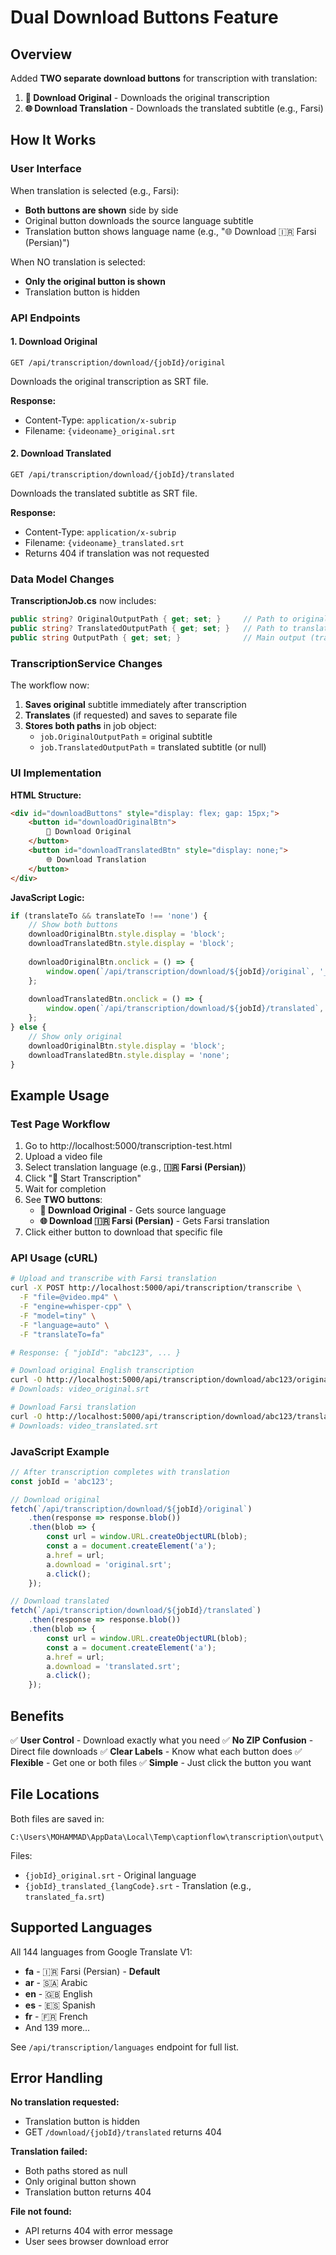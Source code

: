 # Dual Download Buttons Feature

## Overview
Added **TWO separate download buttons** for transcription with translation:
1. **📄 Download Original** - Downloads the original transcription
2. **🌐 Download Translation** - Downloads the translated subtitle (e.g., Farsi)

## How It Works

### User Interface
When translation is selected (e.g., Farsi):
- **Both buttons are shown** side by side
- Original button downloads the source language subtitle
- Translation button shows language name (e.g., "🌐 Download 🇮🇷 Farsi (Persian)")

When NO translation is selected:
- **Only the original button is shown**
- Translation button is hidden

### API Endpoints

#### 1. Download Original
```
GET /api/transcription/download/{jobId}/original
```
Downloads the original transcription as SRT file.

**Response:**
- Content-Type: `application/x-subrip`
- Filename: `{videoname}_original.srt`

#### 2. Download Translated
```
GET /api/transcription/download/{jobId}/translated
```
Downloads the translated subtitle as SRT file.

**Response:**
- Content-Type: `application/x-subrip`
- Filename: `{videoname}_translated.srt`
- Returns 404 if translation was not requested

### Data Model Changes

**TranscriptionJob.cs** now includes:
```csharp
public string? OriginalOutputPath { get; set; }     // Path to original SRT
public string? TranslatedOutputPath { get; set; }   // Path to translated SRT
public string OutputPath { get; set; }              // Main output (translated if available, else original)
```

### TranscriptionService Changes

The workflow now:
1. **Saves original** subtitle immediately after transcription
2. **Translates** (if requested) and saves to separate file
3. **Stores both paths** in job object:
   - `job.OriginalOutputPath` = original subtitle
   - `job.TranslatedOutputPath` = translated subtitle (or null)

### UI Implementation

**HTML Structure:**
```html
<div id="downloadButtons" style="display: flex; gap: 15px;">
    <button id="downloadOriginalBtn">
        📄 Download Original
    </button>
    <button id="downloadTranslatedBtn" style="display: none;">
        🌐 Download Translation
    </button>
</div>
```

**JavaScript Logic:**
```javascript
if (translateTo && translateTo !== 'none') {
    // Show both buttons
    downloadOriginalBtn.style.display = 'block';
    downloadTranslatedBtn.style.display = 'block';
    
    downloadOriginalBtn.onclick = () => {
        window.open(`/api/transcription/download/${jobId}/original`, '_blank');
    };
    
    downloadTranslatedBtn.onclick = () => {
        window.open(`/api/transcription/download/${jobId}/translated`, '_blank');
    };
} else {
    // Show only original
    downloadOriginalBtn.style.display = 'block';
    downloadTranslatedBtn.style.display = 'none';
}
```

## Example Usage

### Test Page Workflow
1. Go to http://localhost:5000/transcription-test.html
2. Upload a video file
3. Select translation language (e.g., **🇮🇷 Farsi (Persian)**)
4. Click "🚀 Start Transcription"
5. Wait for completion
6. See **TWO buttons**:
   - **📄 Download Original** - Gets source language
   - **🌐 Download 🇮🇷 Farsi (Persian)** - Gets Farsi translation
7. Click either button to download that specific file

### API Usage (cURL)

```bash
# Upload and transcribe with Farsi translation
curl -X POST http://localhost:5000/api/transcription/transcribe \
  -F "file=@video.mp4" \
  -F "engine=whisper-cpp" \
  -F "model=tiny" \
  -F "language=auto" \
  -F "translateTo=fa"

# Response: { "jobId": "abc123", ... }

# Download original English transcription
curl -O http://localhost:5000/api/transcription/download/abc123/original
# Downloads: video_original.srt

# Download Farsi translation
curl -O http://localhost:5000/api/transcription/download/abc123/translated
# Downloads: video_translated.srt
```

### JavaScript Example

```javascript
// After transcription completes with translation
const jobId = 'abc123';

// Download original
fetch(`/api/transcription/download/${jobId}/original`)
    .then(response => response.blob())
    .then(blob => {
        const url = window.URL.createObjectURL(blob);
        const a = document.createElement('a');
        a.href = url;
        a.download = 'original.srt';
        a.click();
    });

// Download translated
fetch(`/api/transcription/download/${jobId}/translated`)
    .then(response => response.blob())
    .then(blob => {
        const url = window.URL.createObjectURL(blob);
        const a = document.createElement('a');
        a.href = url;
        a.download = 'translated.srt';
        a.click();
    });
```

## Benefits

✅ **User Control** - Download exactly what you need
✅ **No ZIP Confusion** - Direct file downloads
✅ **Clear Labels** - Know what each button does
✅ **Flexible** - Get one or both files
✅ **Simple** - Just click the button you want

## File Locations

Both files are saved in:
```
C:\Users\MOHAMMAD\AppData\Local\Temp\captionflow\transcription\output\
```

Files:
- `{jobId}_original.srt` - Original language
- `{jobId}_translated_{langCode}.srt` - Translation (e.g., `translated_fa.srt`)

## Supported Languages

All 144 languages from Google Translate V1:
- **fa** - 🇮🇷 Farsi (Persian) - **Default**
- **ar** - 🇸🇦 Arabic
- **en** - 🇬🇧 English
- **es** - 🇪🇸 Spanish
- **fr** - 🇫🇷 French
- And 139 more...

See `/api/transcription/languages` endpoint for full list.

## Error Handling

**No translation requested:**
- Translation button is hidden
- GET `/download/{jobId}/translated` returns 404

**Translation failed:**
- Both paths stored as null
- Only original button shown
- Translation button returns 404

**File not found:**
- API returns 404 with error message
- User sees browser download error
